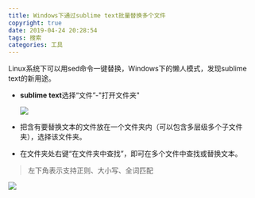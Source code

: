 ```yaml
---
title: Windows下通过sublime text批量替换多个文件
copyright: true
date: 2019-04-24 20:28:54
tags: 搜索
categories: 工具
---
```


Linux系统下可以用sed命令一键替换，Windows下的懒人模式，发现sublime text的新用途。

- **sublime text**选择“文件”-"打开文件夹"

  ![](http://cindy1024-blog.test.upcdn.net/blog/Snipaste_2019-04-24_21-01-37.png)

- 把含有要替换文本的文件放在一个文件夹内（可以包含多层级多个子文件夹），选择该文件夹。

-  在文件夹处右键“在文件夹中查找”，即可在多个文件中查找或替换文本。

  >  左下角表示支持正则、大小写、全词匹配

  ![](http://cindy1024-blog.test.upcdn.net/blog/Snipaste_2019-04-24_21-38-21.png)

